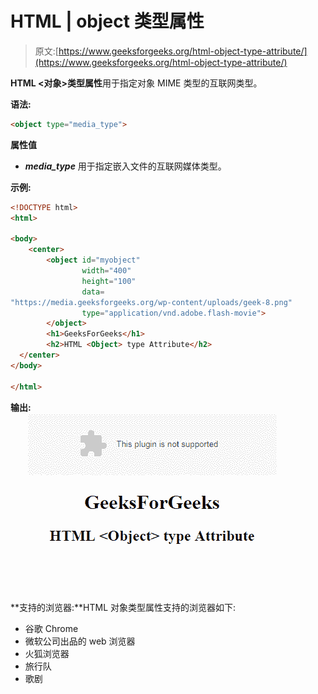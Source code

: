 # HTML | object 类型属性

> 原文:[https://www.geeksforgeeks.org/html-object-type-attribute/](https://www.geeksforgeeks.org/html-object-type-attribute/)

**HTML <对象>类型属性**用于指定对象 MIME 类型的互联网类型。

**语法:**

```html
<object type="media_type">
```

**属性值**

*   ***media_type*** 用于指定嵌入文件的互联网媒体类型。

**示例:**

```html
<!DOCTYPE html>
<html>

<body>
    <center>
        <object id="myobject" 
                width="400" 
                height="100" 
                data=
"https://media.geeksforgeeks.org/wp-content/uploads/geek-8.png"
                type="application/vnd.adobe.flash-movie">
        </object>
        <h1>GeeksForGeeks</h1>
        <h2>HTML <Object> type Attribute</h2>
  </center>
</body>

</html>
```

**输出:**
![](img/7d885b610abe2f2f65566e6b0c0aeeb6.png)

**支持的浏览器:**HTML 对象类型属性支持的浏览器如下:

*   谷歌 Chrome
*   微软公司出品的 web 浏览器
*   火狐浏览器
*   旅行队
*   歌剧